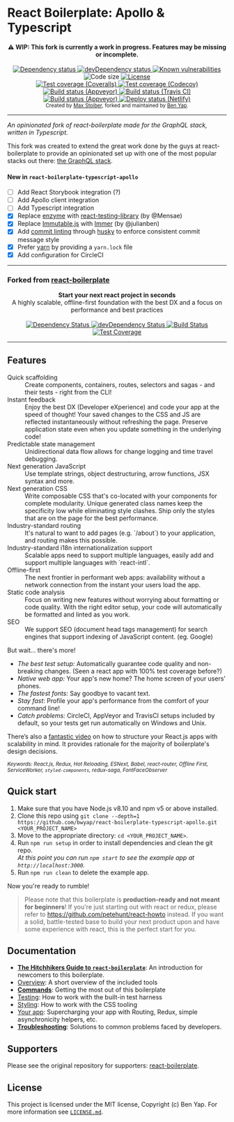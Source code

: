 # React Boilerplate: Apollo & Typescript

<div align="center"><strong>⚠️ WIP: This fork is currently a work in progress. Features may be missing or incomplete.</strong></div>

<br/>

<div align="center">
  <!-- Dependency status -->
  <a href="https://david-dm.org/bwyap/react-boilerplate-typescript-apollo">
    <img src="https://david-dm.org/bwyap/react-boilerplate-typescript-apollo.svg" alt="Dependency status" />
  </a>
  <!-- devDependency status -->
  <a href="https://david-dm.org/bwyap/react-boilerplate-typescript-apollo#info=devDependencies">
    <img src="https://david-dm.org/bwyap/react-boilerplate-typescript-apollo/dev-status.svg" alt="devDependency status" />
  </a>
  <!-- Known vulnerabilities -->
  <a href="https://snyk.io/test/github/bwyap/react-boilerplate-typescript-apollo?targetFile=package.json">
    <img src="https://snyk.io/test/github/bwyap/react-boilerplate-typescript-apollo/badge.svg?targetFile=package.json" alt="Known vulnerabilities" style="max-width:100%;" />
  </a>
  <!-- Code size -->
  <img src="https://img.shields.io/github/languages/code-size/bwyap/react-boilerplate-typescript-apollo.svg" alt="Code size" />
  
  <!-- License -->
  <a href="https://github.com/bwyap/react-boilerplate-typescript-apollo/blob/master/LICENSE.md">
    <img src="https://img.shields.io/github/license/bwyap/react-boilerplate-typescript-apollo.svg" alt="License" />
  </a>
</div>
<div align="center">
  <!-- Test Coverage - Coveralls -->
  <a href="https://coveralls.io/r/bwyap/react-boilerplate-typescript-apollo">
    <img src="https://coveralls.io/repos/github/bwyap/react-boilerplate-typescript-apollo/badge.svg" alt="Test coverage (Coveralls)" />
  </a>
  <!-- Test Coverage - Codecov -->
  <a href="https://codecov.io/gh/bwyap/react-boilerplate-typescript-apollo">
    <img src="https://codecov.io/gh/bwyap/react-boilerplate-typescript-apollo/branch/master/graph/badge.svg" alt="Test coverage (Codecov)" />
  </a>
  <!-- Tests - Appveyor -->
  <a href="https://ci.appveyor.com/project/bwyap/react-boilerplate-typescript-apollo">
    <img src="https://img.shields.io/appveyor/tests/bwyap/react-boilerplate-typescript-apollo.svg" alt="Build status (Appveyor)" />
  </a>
  <!-- Build Status - Travis CI -->
  <a href="https://travis-ci.org/bwyap/react-boilerplate-typescript-apollo">
    <img src="https://travis-ci.org/bwyap/react-boilerplate-typescript-apollo.svg?branch=master" alt="Build status (Travis CI)" />
  </a>
  <!-- Build Status - Appveyor -->
  <a href="https://ci.appveyor.com/project/bwyap/react-boilerplate-typescript-apollo">
    <img src="https://ci.appveyor.com/api/projects/status/bx1ukbj359gbeshl?svg=true" alt="Build status (Appveyor)" />
  </a>
  <!-- Build Status - CircleCI -->
  <!-- <a href="https://circleci.com/gh/bwyap/react-boilerplate-typescript-apollo">
    <img src="https://img.shields.io/circleci/project/github/bwyap/react-boilerplate-typescript-apollo.svg?logo=CircleCI" alt="Build status (Circle CI)" />
  </a> -->
  <!-- Deploy Status - Netlify -->
  <a href="https://app.netlify.com/sites/react-boilerplate-typescript-apollo/deploys">
    <img src="https://img.shields.io/badge/dynamic/json.svg?url=https://api.netlify.com/api/v1/sites/react-boilerplate-typescript-apollo.netlify.com/deploys&label=deploy&query=$[0].state&colorB=blue" alt="Deploy status (Netlify)" />
  </a>
</div>

<div align="center">
  <sub>Created by <a href="https://twitter.com/mxstbr">Max Stoiber</a>, forked and maintained by <a href="https://github.com/bwyap">Ben Yap</a>.</sub>
</div>

---

_An opinionated fork of react-boilerplate made for the GraphQL stack, written in Typescript._

This fork was created to extend the great work done by the guys at react-boilerplate to provide
an opinionated set up with one of the most popular stacks out there: [the GraphQL stack](https://www.apollographql.com/why-graphql).

#### New in `react-boilerplate-typescript-apollo`

- [ ] Add React Storybook integration (?)
- [ ] Add Apollo client integration
- [ ] Add Typescript integration
- [x] Replace [enzyme](https://github.com/airbnb/enzyme) with [react-testing-library](https://github.com/kentcdodds/react-testing-library) (by @Mensae)
- [x] Replace [Immutable.js](https://facebook.github.io/immutable-js/) with [Immer](https://github.com/mweststrate/immer) (by @julianben)
- [x] Add [commit linting](https://github.com/marionebl/commitlint) through [husky](https://github.com/typicode/husky) to enforce consistent commit message style
- [x] Prefer [yarn](https://yarnpkg.com) by providing a `yarn.lock` file
- [x] Add configuration for CircleCI

---

### Forked from [react-boilerplate](https://github.com/react-boilerplate/react-boilerplate)

<div align="center"><strong>Start your next react project in seconds</strong></div>
<div align="center">A highly scalable, offline-first foundation with the best DX and a focus on performance and best practices</div>

<br/>

<div align="center">
  <!-- Dependency Status -->
  <a href="https://david-dm.org/react-boilerplate/react-boilerplate">
    <img src="https://david-dm.org/react-boilerplate/react-boilerplate.svg" alt="Dependency Status" />
  </a>
  <!-- devDependency Status -->
  <a href="https://david-dm.org/react-boilerplate/react-boilerplate#info=devDependencies">
    <img src="https://david-dm.org/react-boilerplate/react-boilerplate/dev-status.svg" alt="devDependency Status" />
  </a>
  <!-- Build Status -->
  <a href="https://travis-ci.org/react-boilerplate/react-boilerplate">
    <img src="https://travis-ci.org/react-boilerplate/react-boilerplate.svg" alt="Build Status" />
  </a>
  <!-- Test Coverage -->
  <a href="https://coveralls.io/r/react-boilerplate/react-boilerplate">
    <img src="https://coveralls.io/repos/github/react-boilerplate/react-boilerplate/badge.svg" alt="Test Coverage" />
  </a>
</div>

---

## Features

<dl>
  <dt>Quick scaffolding</dt>
  <dd>Create components, containers, routes, selectors and sagas - and their tests - right from the CLI!</dd>

  <dt>Instant feedback</dt>
  <dd>Enjoy the best DX (Developer eXperience) and code your app at the speed of thought! Your saved changes to the CSS and JS are reflected instantaneously without refreshing the page. Preserve application state even when you update something in the underlying code!</dd>

  <dt>Predictable state management</dt>
  <dd>Unidirectional data flow allows for change logging and time travel debugging.</dd>

  <dt>Next generation JavaScript</dt>
  <dd>Use template strings, object destructuring, arrow functions, JSX syntax and more.</dd>

  <dt>Next generation CSS</dt>
  <dd>Write composable CSS that's co-located with your components for complete modularity. Unique generated class names keep the specificity low while eliminating style clashes. Ship only the styles that are on the page for the best performance.</dd>

  <dt>Industry-standard routing</dt>
  <dd>It's natural to want to add pages (e.g. `/about`) to your application, and routing makes this possible.</dd>

  <dt>Industry-standard i18n internationalization support</dt>
  <dd>Scalable apps need to support multiple languages, easily add and support multiple languages with `react-intl`.</dd>

  <dt>Offline-first</dt>
  <dd>The next frontier in performant web apps: availability without a network connection from the instant your users load the app.</dd>

  <dt>Static code analysis</dt>
  <dd>Focus on writing new features without worrying about formatting or code quality. With the right editor setup, your code will automatically be formatted and linted as you work.</dd>

  <dt>SEO</dt>
  <dd>We support SEO (document head tags management) for search engines that support indexing of JavaScript content. (eg. Google)</dd>
</dl>

But wait... there's more!

- _The best test setup:_ Automatically guarantee code quality and non-breaking
  changes. (Seen a react app with 100% test coverage before?)
- _Native web app:_ Your app's new home? The home screen of your users' phones.
- _The fastest fonts:_ Say goodbye to vacant text.
- _Stay fast_: Profile your app's performance from the comfort of your command
  line!
- _Catch problems:_ CircleCI, AppVeyor and TravisCI setups included by default, so your
  tests get run automatically on Windows and Unix.

There’s also a <a href="https://vimeo.com/168648012">fantastic video</a> on how to structure your React.js apps with scalability in mind. It provides rationale for the majority of boilerplate's design decisions.

<sub><i>Keywords: React.js, Redux, Hot Reloading, ESNext, Babel, react-router, Offline First, ServiceWorker, `styled-components`, redux-saga, FontFaceObserver</i></sub>

## Quick start

1.  Make sure that you have Node.js v8.10 and npm v5 or above installed.
2.  Clone this repo using `git clone --depth=1 https://github.com/bwyap/react-boilerplate-typescript-apollo.git <YOUR_PROJECT_NAME>`
3.  Move to the appropriate directory: `cd <YOUR_PROJECT_NAME>`.<br />
4.  Run `npm run setup` in order to install dependencies and clean the git repo.<br />
    _At this point you can run `npm start` to see the example app at `http://localhost:3000`._
5.  Run `npm run clean` to delete the example app.

Now you're ready to rumble!

> Please note that this boilerplate is **production-ready and not meant for beginners**! If you're just starting out with react or redux, please refer to https://github.com/petehunt/react-howto instead. If you want a solid, battle-tested base to build your next product upon and have some experience with react, this is the perfect start for you.

## Documentation

- [**The Hitchhikers Guide to `react-boilerplate`**](docs/general/introduction.md): An introduction for newcomers to this boilerplate.
- [Overview](docs/general): A short overview of the included tools
- [**Commands**](docs/general/commands.md): Getting the most out of this boilerplate
- [Testing](docs/testing): How to work with the built-in test harness
- [Styling](docs/css): How to work with the CSS tooling
- [Your app](docs/js): Supercharging your app with Routing, Redux, simple
  asynchronicity helpers, etc.
- [**Troubleshooting**](docs/general/gotchas.md): Solutions to common problems faced by developers.

## Supporters

Please see the original repository for supporters: [react-boilerplate](https://github.com/react-boilerplate/react-boilerplate).

## License

This project is licensed under the MIT license, Copyright (c) Ben Yap.
For more information see [`LICENSE.md`](https://github.com/bwyap/react-boilerplate-typescript-apollo/blob/master/LICENSE.md).
